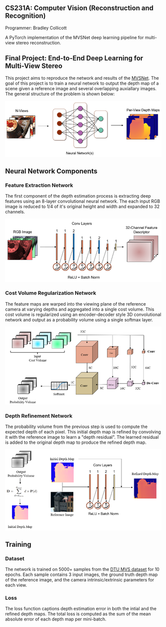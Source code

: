 ## CS231A: Computer Vision (Reconstruction and Recognition) 
Programmer: Bradley Collicott

A PyTorch implementation of the MVSNet deep learning pipeline for multi-view stereo reconstruction.

## Final Project: End-to-End Deep Learning for Multi-View Stereo
This project aims to reproduce the network and results of the [MVSNet](https://arxiv.org/pdf/1804.02505.pdf). The goal of this project is to train a neural network to output the depth map of a scene given a reference image and several overlapping auxiallary images. The general structure of the problem is shown below:

<p align="center">
     <img src="./output/network_overview.png" width="600"/>
</p>

## Neural Network Components

### Feature Extraction Network

The first component of the depth estimation process is extracting deep features using an 8-layer convolutional neural network. The each input RGB image is reduced to 1/4 of it's original height and width and expanded to 32 channels.

<p align="center">
     <img src="./output/feature_net.png" width="600"/>
</p>

### Cost Volume Regularization Network

The feature maps are warped into the viewing plane of the reference camera at varying depths and aggregated into a single cost volume. This cost volume is regularized using an encoder-decoder style 3D convolutional network and output as a probability volume using a single softmax layer.

<p align="center">
     <img src="./output/cost_net.png" width="600"/>
</p>

### Depth Refinement Network

The probability volume from the previous step is used to compute the expected depth of each pixel. This initial depth map is refined by convolving it with the reference image to learn a "depth residual". The learned residual is added to the original depth map to produce the refined depth map.

<p align="center">
     <img src="./output/depth_net.png" width="600"/>
</p>

## Training

### Dataset
The network is trained on 5000+ samples from the [DTU MVS dataset](https://roboimagedata.compute.dtu.dk/?page_id=36) for 10 epochs. Each sample contains 3 input images, the ground truth depth map of the reference image, and the camera intrinsic/extrinsic parameters for each view.

### Loss
The loss function captions depth estimation error in both the intial and the refined depth maps. The total loss is computed as the sum of the mean absolute error of each depth map per mini-batch.
